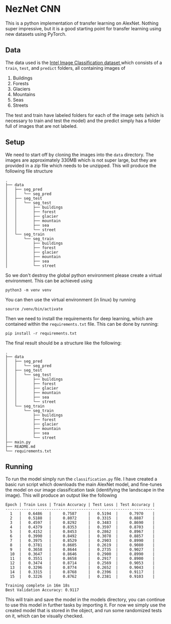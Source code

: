 # NezNet CNN
This is a python implementation of transfer learning on AlexNet. Nothing super
impressive, but it is a good starting point for transfer learning using new 
datasets using PyTorch.

## Data

The data used is the [Intel Image Classification dataset ](https://www.kaggle.com/puneet6060/intel-image-classification)
which consists of a `train`, `test`, and `predict` folders, all containing 
images of

1. Buildings
2. Forests
3. Glaciers
4. Mountains
5. Seas
6. Streets

The test and train have labeled folders for each of the image sets (which is 
necessary to train and test the model) and the predict simply has a folder full
of images that are not labeled.

## Setup

We need to start off by cloning the images into the `data` directory. The 
images are approximately 330MB which is not super large, but they are provided
in a zip file which needs to be unzipped. This will produce the following file
structure

```
.
├── data
│   ├── seg_pred
│   │   └── seg_pred
│   ├── seg_test
│   │   └── seg_test
│   │       ├── buildings
│   │       ├── forest
│   │       ├── glacier
│   │       ├── mountain
│   │       ├── sea
│   │       └── street
│   └── seg_train
│       └── seg_train
│           ├── buildings
│           ├── forest
│           ├── glacier
│           ├── mountain
│           ├── sea
│           └── street
```

So we don't destroy the global python environment please create a virtual 
environment. This can be achieved using 

```
python3 -m venv venv
```

You can then use the virtual environment (in linux) by running

```
source /venv/bin/activate
```

Then we need to install the requirements for deep learning, which are contained
within the `requirements.txt` file. This can be done by running:

```
pip install -r requirements.txt
```

The final result should be a structure like the following:

```
.
├── data
│   ├── seg_pred
│   │   └── seg_pred
│   ├── seg_test
│   │   └── seg_test
│   │       ├── buildings
│   │       ├── forest
│   │       ├── glacier
│   │       ├── mountain
│   │       ├── sea
│   │       └── street
│   └── seg_train
│       └── seg_train
│           ├── buildings
│           ├── forest
│           ├── glacier
│           ├── mountain
│           ├── sea
│           └── street
├── main.py
├── README.md
└── requirements.txt
```

## Running

To run the model simply run the `classification.py` file. I have created a basic run 
script which downloads the main AlexNet model, and fine-tunes the model on our
image classification task (identifying the landscape in the image). This will 
produce an output like the following

```
Epoch | Train Loss | Train Accuracy | Test Loss | Test Accuracy |
-----------------------------------------------------------------
  1   |   0.6486   |     0.7587     |   0.5194  |     0.7970    |
  2   |   0.5188   |     0.8072     |   0.3315  |     0.8887    |
  3   |   0.4597   |     0.8292     |   0.3483  |     0.8690    |
  4   |   0.4379   |     0.8353     |   0.3597  |     0.8703    |
  5   |   0.4152   |     0.8453     |   0.2862  |     0.8967    |
  6   |   0.3990   |     0.8492     |   0.3078  |     0.8857    |
  7   |   0.3975   |     0.8529     |   0.2903  |     0.8990    |
  8   |   0.3781   |     0.8605     |   0.2619  |     0.9080    |
  9   |   0.3658   |     0.8644     |   0.2735  |     0.9027    |
  10  |   0.3647   |     0.8646     |   0.2900  |     0.8990    |
  11  |   0.3551   |     0.8658     |   0.2917  |     0.8900    |
  12  |   0.3474   |     0.8714     |   0.2569  |     0.9053    |
  13  |   0.3296   |     0.8774     |   0.2652  |     0.9043    |
  14  |   0.3315   |     0.8768     |   0.2396  |     0.9117    |
  15  |   0.3226   |     0.8762     |   0.2381  |     0.9103    |

Training complete in 16m 18s
Best Validation Accuracy: 0.9117
```

This will train and save the model in the models directory, you can continue to
use this model in further tasks by importing it. For now we simply use the 
created model that is stored in the object, and run some randomized tests on it, 
which can be visually checked.